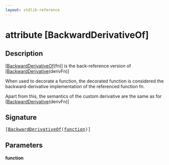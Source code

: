 ```yaml
---
layout: stdlib-reference
---
```


# attribute [BackwardDerivativeOf]

## Description

<span class='code'>[<a href="backwardderivativeof-08i.md">BackwardDerivativeOf</a>(fn)]</span> is the back-reference version of <span class='code'>[<a href="backwardderivative-08.md">BackwardDerivative</a>(derivFn)]</span>

When used to decorate a function, the decorated function is considered the backward-derivative
implementation of the referenced function <span class='code'>fn</span>.

Apart from this, the semantics of the custom derivative are the same as for
<span class='code'>[<a href="backwardderivative-08.md">BackwardDerivative</a>(derivFn)]</span>


## Signature

<pre>
[<a href="backwardderivativeof-08i.md">BackwardDerivativeOf</a>(<a href="backwardderivativeof-08i.md#decl-function" class="code_param">function</a>)]
</pre>

## Parameters

####  <a id="decl-function"></a>function


<script>
// Fix .md links to .html when on ReadTheDocs
if (window.location.hostname.includes('readthedocs') || 
    window.location.hostname.includes('rtfd.io')) {
  document.addEventListener('DOMContentLoaded', function() {
    const links = document.querySelectorAll('a');
    links.forEach(link => {
      if (link.getAttribute('href') && link.getAttribute('href').endsWith('.md')) {
        link.href = link.href.replace(/\.md($|#|\?)/, '.html$1');
      }
    });
  });
}
</script>

